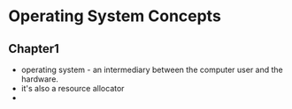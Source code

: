 # Operating System Concepts

## Chapter1

* operating system - an intermediary between the computer user and the hardware. 
* it's also a resource allocator
* 